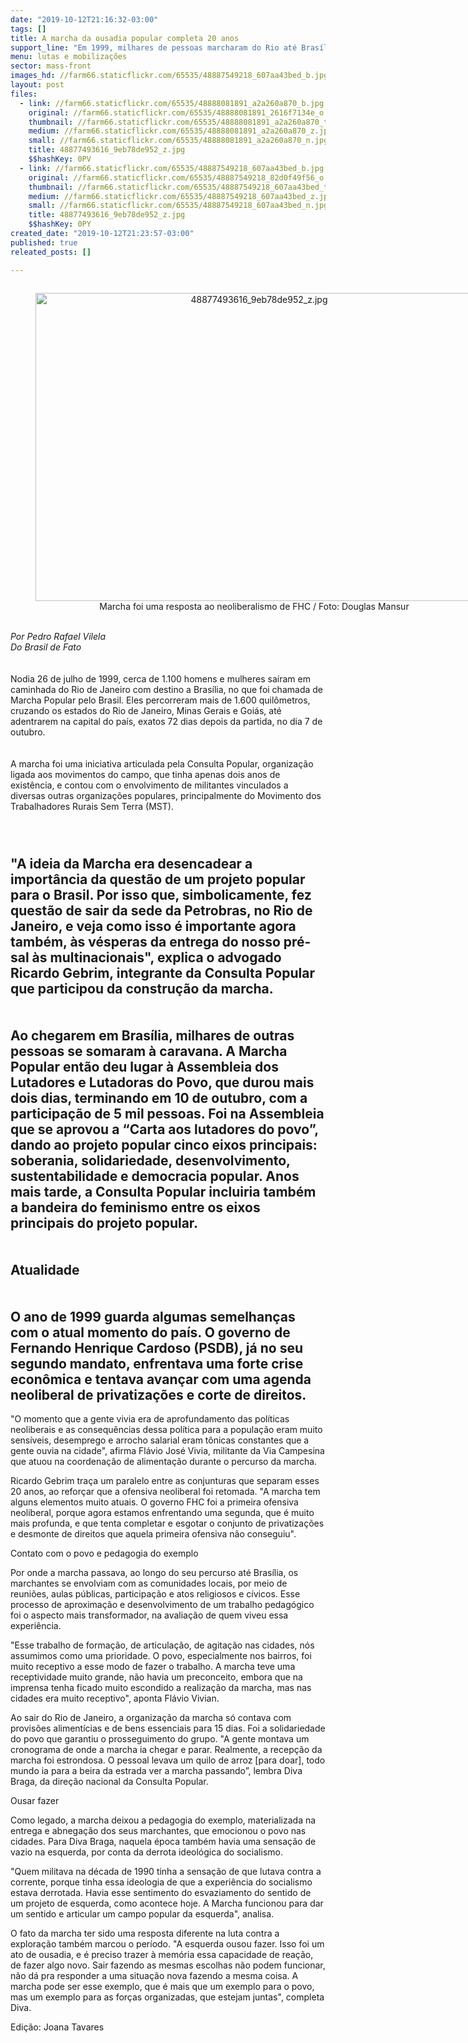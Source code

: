 ```yaml
---
date: "2019-10-12T21:16:32-03:00"
tags: []
title: A marcha da ousadia popular completa 20 anos
support_line: "Em 1999, milhares de pessoas marcharam do Rio até Brasília para pensar um novo projeto de país."
menu: lutas e mobilizações
sector: mass-front
images_hd: //farm66.staticflickr.com/65535/48887549218_607aa43bed_b.jpg
layout: post
files:
  - link: //farm66.staticflickr.com/65535/48888081891_a2a260a870_b.jpg
    original: //farm66.staticflickr.com/65535/48888081891_2616f7134e_o.jpg
    thumbnail: //farm66.staticflickr.com/65535/48888081891_a2a260a870_t.jpg
    medium: //farm66.staticflickr.com/65535/48888081891_a2a260a870_z.jpg
    small: //farm66.staticflickr.com/65535/48888081891_a2a260a870_n.jpg
    title: 48877493616_9eb78de952_z.jpg
    $$hashKey: 0PV
  - link: //farm66.staticflickr.com/65535/48887549218_607aa43bed_b.jpg
    original: //farm66.staticflickr.com/65535/48887549218_82d0f49f56_o.jpg
    thumbnail: //farm66.staticflickr.com/65535/48887549218_607aa43bed_t.jpg
    medium: //farm66.staticflickr.com/65535/48887549218_607aa43bed_z.jpg
    small: //farm66.staticflickr.com/65535/48887549218_607aa43bed_n.jpg
    title: 48877493616_9eb78de952_z.jpg
    $$hashKey: 0PY
created_date: "2019-10-12T21:23:57-03:00"
published: true
releated_posts: []

---
```

<div itemprop="author" rel="author">
<div style="text-align:center">
<figure class="image" style="display:inline-block"><img alt="48877493616_9eb78de952_z.jpg" height="493" src="//farm66.staticflickr.com/65535/48887549218_607aa43bed_b.jpg" width="700" />
<figcaption>Marcha foi uma resposta ao neoliberalismo de FHC / Foto: Douglas Mansur</figcaption>
</figure>
</div>
</div>

<div itemprop="author" rel="author">&nbsp;</div>

<div itemprop="author" rel="author"><em>Por Pedro Rafael Vilela</em></div>

<div itemprop="author" rel="author"><em>Do Brasil de Fato</em><br />
<br />
<br />
Nodia 26 de julho de 1999, cerca de 1.100 homens e mulheres sa&iacute;ram em caminhada do Rio de Janeiro com destino a Bras&iacute;lia, no que foi chamada de Marcha Popular pelo Brasil. Eles percorreram mais de 1.600 quil&ocirc;metros, cruzando os estados do Rio de Janeiro, Minas Gerais e Goi&aacute;s, at&eacute; adentrarem na capital do pa&iacute;s, exatos 72 dias depois da partida, no dia 7 de outubro.<br />
<br />
<br />
A marcha foi uma iniciativa articulada pela Consulta Popular, organiza&ccedil;&atilde;o ligada aos movimentos do campo, que tinha apenas dois anos de exist&ecirc;ncia, e contou com o envolvimento de militantes vinculados a diversas outras organiza&ccedil;&otilde;es populares, principalmente do Movimento dos Trabalhadores Rurais Sem Terra (MST).<br />
&nbsp;</div>

<h2 itemprop="author" rel="author"><br />
&quot;A ideia da Marcha era desencadear a import&acirc;ncia da quest&atilde;o de um projeto popular para o Brasil. Por isso que, simbolicamente, fez quest&atilde;o de sair da sede da Petrobras, no Rio de Janeiro, e veja como isso &eacute; importante agora tamb&eacute;m, &agrave;s v&eacute;speras da entrega do nosso pr&eacute;-sal &agrave;s multinacionais&quot;, explica o advogado Ricardo Gebrim, integrante da Consulta Popular que participou da constru&ccedil;&atilde;o da marcha.<br />
<br />
<br />
Ao chegarem em Bras&iacute;lia, milhares de outras pessoas se somaram &agrave; caravana. A Marcha Popular ent&atilde;o deu lugar &agrave; Assembleia dos Lutadores e Lutadoras do Povo, que durou mais dois dias, terminando em 10 de outubro, com a participa&ccedil;&atilde;o de 5 mil pessoas. Foi na Assembleia que se aprovou a &ldquo;Carta aos lutadores do povo&rdquo;, dando ao projeto popular cinco eixos principais: soberania, solidariedade, desenvolvimento, sustentabilidade e democracia popular. Anos mais tarde, a Consulta Popular incluiria tamb&eacute;m a bandeira do feminismo entre os eixos principais do projeto popular.<br />
<br />
<br />
Atualidade<br />
<br />
<br />
O ano de 1999 guarda algumas semelhan&ccedil;as com o atual momento do pa&iacute;s. O governo de Fernando Henrique Cardoso (PSDB), j&aacute; no seu segundo mandato, enfrentava uma forte crise econ&ocirc;mica e tentava avan&ccedil;ar com uma agenda neoliberal de privatiza&ccedil;&otilde;es e corte de direitos.</h2>

<div>
<div itemprop="contentLocation">
<p>&quot;O momento que a gente vivia era de aprofundamento das pol&iacute;ticas neoliberais e as consequ&ecirc;ncias dessa pol&iacute;tica para a popula&ccedil;&atilde;o eram muito sens&iacute;veis, desemprego e arrocho salarial eram t&ocirc;nicas constantes que a gente ouvia na cidade&quot;, afirma Fl&aacute;vio Jos&eacute; Vivia, militante da Via Campesina que atuou na coordena&ccedil;&atilde;o de alimenta&ccedil;&atilde;o durante o percurso da marcha.</p>

<p>Ricardo Gebrim tra&ccedil;a um paralelo entre as conjunturas que separam esses 20 anos, ao refor&ccedil;ar que a ofensiva neoliberal foi retomada. &quot;A marcha tem alguns elementos muito atuais. O governo FHC foi a primeira ofensiva neoliberal, porque agora estamos enfrentando uma segunda, que &eacute; muito mais profunda, e que tenta completar e esgotar o conjunto de privatiza&ccedil;&otilde;es e desmonte de direitos que aquela primeira ofensiva n&atilde;o conseguiu&quot;.</p>

<p>Contato com o povo e pedagogia do exemplo</p>

<p>Por onde a marcha passava, ao longo do seu percurso at&eacute; Bras&iacute;lia, os marchantes se envolviam com as comunidades locais, por meio de reuni&otilde;es, aulas p&uacute;blicas, participa&ccedil;&atilde;o e atos religiosos e c&iacute;vicos. Esse processo de aproxima&ccedil;&atilde;o e desenvolvimento de um trabalho pedag&oacute;gico foi o aspecto mais transformador, na avalia&ccedil;&atilde;o de quem viveu essa experi&ecirc;ncia.</p>

<p>&quot;Esse trabalho de forma&ccedil;&atilde;o, de articula&ccedil;&atilde;o, de agita&ccedil;&atilde;o nas cidades, n&oacute;s assumimos como uma prioridade. O povo, especialmente nos bairros, foi muito receptivo a esse modo de fazer o trabalho. A marcha teve uma receptividade muito grande, n&atilde;o havia um preconceito, embora que na imprensa tenha ficado muito escondido a realiza&ccedil;&atilde;o da marcha, mas nas cidades era muito receptivo&quot;, aponta Fl&aacute;vio Vivian.</p>

<p>Ao sair do Rio de Janeiro, a organiza&ccedil;&atilde;o da marcha s&oacute; contava com provis&otilde;es aliment&iacute;cias e de bens essenciais para 15 dias. Foi a solidariedade do povo que garantiu o prosseguimento do grupo. &quot;A gente montava um cronograma de onde a marcha ia chegar e parar. Realmente, a recep&ccedil;&atilde;o da marcha foi estrondosa. O pessoal levava um quilo de arroz [para doar], todo mundo ia para a beira da estrada ver a marcha passando&rdquo;, lembra Diva Braga, da dire&ccedil;&atilde;o nacional da Consulta Popular.</p>

<p>Ousar fazer</p>

<p>Como legado, a marcha deixou a pedagogia do exemplo, materializada na entrega e abnega&ccedil;&atilde;o dos seus marchantes, que emocionou o povo nas cidades. Para Diva Braga, naquela &eacute;poca tamb&eacute;m havia uma sensa&ccedil;&atilde;o de vazio na esquerda, por conta da derrota ideol&oacute;gica do socialismo.</p>

<p>&quot;Quem militava na d&eacute;cada de 1990 tinha a sensa&ccedil;&atilde;o de que lutava contra a corrente, porque tinha essa ideologia de que a experi&ecirc;ncia do socialismo estava derrotada. Havia esse sentimento do esvaziamento do sentido de um projeto de esquerda, como acontece hoje. A Marcha funcionou para dar um sentido e articular um campo popular da esquerda&quot;, analisa.</p>

<p>O fato da marcha ter sido uma resposta diferente na luta contra a explora&ccedil;&atilde;o tamb&eacute;m marcou o per&iacute;odo. &quot;A esquerda ousou fazer. Isso foi um ato de ousadia, e &eacute; preciso trazer &agrave; mem&oacute;ria essa capacidade de rea&ccedil;&atilde;o, de fazer algo novo. Sair fazendo as mesmas escolhas n&atilde;o podem funcionar, n&atilde;o d&aacute; pra responder a uma situa&ccedil;&atilde;o nova fazendo a mesma coisa. A marcha pode ser esse exemplo, que &eacute; mais que um exemplo para o povo, mas um exemplo para as for&ccedil;as organizadas, que estejam juntas&quot;, completa Diva.</p>

<p>Edi&ccedil;&atilde;o: Joana Tavares</p>
</div>
</div>
